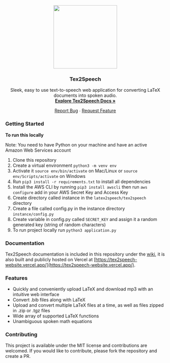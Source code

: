 <div align = "center">
    <a href = "https://tex2speech-website.vercel.app/">
        <img src="https://raw.githubusercontent.com/willsower/latex2speech/main/static/img/Tex2SpeechLogo.png" width="200" height="200" />
    </a>
    <h3><b>Tex2Speech</b></h3>
    <p>Sleek, easy to use text-to-speech web application for converting LaTeX documents into spoken audio.<br><a href = "https://tex2speech-website.vercel.app/docs.html"><b>Explore Tex2Speech Docs »</b></a></p>
    <a href = "https://github.com/hutchresearch/latex2speech/issues/new?template=bug_report.md">Report Bug</a> ∙ <a href = "https://github.com/hutchresearch/latex2speech/issues/new?template=feature_request.md">Request Feature</a>
</div>

### Getting Started

**To run this locally**

Note: You need to have Python on your machine and have an active Amazon Web Services account

1. Clone this repository
2. Create a virtual environment `python3 -m venv env` 
3. Activate it `source env/bin/activate` on Mac/Linux or `source env/Scripts/activate` on Windows
4. Run `pip3 install -r requirements.txt` to install all dependencies
5. Install the AWS CLI by running `pip3 install awscli` then run `aws configure` add in your AWS Secret Key and Access Key
6. Create directory called instance in the `latex2speech/tex2speech` directory
7. Create a file called config.py in the instance directory `instance/config.py`
8. Create variable in config.py called `SECRET_KEY` and assign it a random generated key (string of random characters)
9. To run project locally run `python3 application.py` 

### Documentation

Tex2Speech documentation is included in this repository under the [wiki](https://github.com/hutchresearch/latex2speech/wiki), it is also built and publicly hosted on Vercel at [https://tex2speech-website.vercel.app/](https://tex2speech-website.vercel.app/).


### Features
- Quickly and conveniently upload LaTeX and download mp3 with an intuitive web interface
- Convert .bib files along with LaTeX
- Upload and convert multiple LaTeX files at a time, as well as files zipped in .zip or .tgz files
- Wide array of supported LaTeX functions
- Unambiguous spoken math equations

### Contributing 

This project is available under the MIT license and contributions are welcomed. If you would like to contribute, please fork the repository and create a PR.

